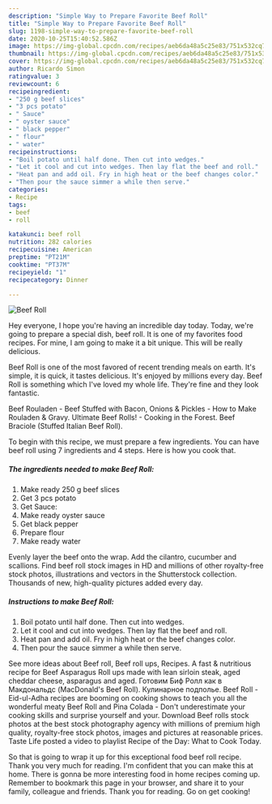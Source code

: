 ```yaml
---
description: "Simple Way to Prepare Favorite Beef Roll"
title: "Simple Way to Prepare Favorite Beef Roll"
slug: 1198-simple-way-to-prepare-favorite-beef-roll
date: 2020-10-25T15:40:52.586Z
image: https://img-global.cpcdn.com/recipes/aeb6da48a5c25e83/751x532cq70/beef-roll-recipe-main-photo.jpg
thumbnail: https://img-global.cpcdn.com/recipes/aeb6da48a5c25e83/751x532cq70/beef-roll-recipe-main-photo.jpg
cover: https://img-global.cpcdn.com/recipes/aeb6da48a5c25e83/751x532cq70/beef-roll-recipe-main-photo.jpg
author: Ricardo Simon
ratingvalue: 3
reviewcount: 6
recipeingredient:
- "250 g beef slices"
- "3 pcs potato"
- " Sauce"
- " oyster sauce"
- " black pepper"
- " flour"
- " water"
recipeinstructions:
- "Boil potato until half done. Then cut into wedges."
- "Let it cool and cut into wedges. Then lay flat the beef and roll."
- "Heat pan and add oil. Fry in high heat or the beef changes color."
- "Then pour the sauce simmer a while then serve."
categories:
- Recipe
tags:
- beef
- roll

katakunci: beef roll 
nutrition: 282 calories
recipecuisine: American
preptime: "PT21M"
cooktime: "PT37M"
recipeyield: "1"
recipecategory: Dinner

---
```



![Beef Roll](https://img-global.cpcdn.com/recipes/aeb6da48a5c25e83/751x532cq70/beef-roll-recipe-main-photo.jpg)

Hey everyone, I hope you're having an incredible day today. Today, we're going to prepare a special dish, beef roll. It is one of my favorites food recipes. For mine, I am going to make it a bit unique. This will be really delicious.

Beef Roll is one of the most favored of recent trending meals on earth. It's simple, it is quick, it tastes delicious. It's enjoyed by millions every day. Beef Roll is something which I've loved my whole life. They're fine and they look fantastic.

Beef Rouladen - Beef Stuffed with Bacon, Onions &amp; Pickles - How to Make Rouladen &amp; Gravy. Ultimate Beef Rolls! - Cooking in the Forest. Beef Braciole (Stuffed Italian Beef Roll).


To begin with this recipe, we must prepare a few ingredients. You can have beef roll using 7 ingredients and 4 steps. Here is how you cook that.

<!--inarticleads1-->

##### The ingredients needed to make Beef Roll:

1. Make ready 250 g beef slices
1. Get 3 pcs potato
1. Get  Sauce:
1. Make ready  oyster sauce
1. Get  black pepper
1. Prepare  flour
1. Make ready  water


Evenly layer the beef onto the wrap. Add the cilantro, cucumber and scallions. Find beef roll stock images in HD and millions of other royalty-free stock photos, illustrations and vectors in the Shutterstock collection. Thousands of new, high-quality pictures added every day. 

<!--inarticleads2-->

##### Instructions to make Beef Roll:

1. Boil potato until half done. Then cut into wedges.
1. Let it cool and cut into wedges. Then lay flat the beef and roll.
1. Heat pan and add oil. Fry in high heat or the beef changes color.
1. Then pour the sauce simmer a while then serve.


See more ideas about Beef roll, Beef roll ups, Recipes. A fast &amp; nutritious recipe for Beef Asparagus Roll ups made with lean sirloin steak, aged cheddar cheese, asparagus and aged. Готовим Биф Ролл как в Макдональдс (MacDonald&#39;s Beef Roll). Кулинарное подполье. Beef Roll - Eid-ul-Adha recipes are booming on cooking shows to teach you all the wonderful meaty Beef Roll and Pina Colada - Don&#39;t underestimate your cooking skills and surprise yourself and your. Download Beef rolls stock photos at the best stock photography agency with millions of premium high quality, royalty-free stock photos, images and pictures at reasonable prices. Taste Life posted a video to playlist Recipe of the Day: What to Cook Today. 

So that is going to wrap it up for this exceptional food beef roll recipe. Thank you very much for reading. I'm confident that you can make this at home. There is gonna be more interesting food in home recipes coming up. Remember to bookmark this page in your browser, and share it to your family, colleague and friends. Thank you for reading. Go on get cooking!
